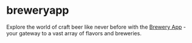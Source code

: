 # breweryapp
Explore the world of craft beer like never before with the [Brewery App](https://breweryappnow.com/) - your gateway to a vast array of flavors and breweries. 
